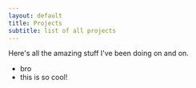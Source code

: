 ```yaml
---
layout: default
title: Projects
subtitle: list of all projects
---
```


Here's all the amazing stuff I've been doing on and on.

- bro
- this is so cool!